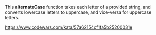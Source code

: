 This **alternateCase** function takes each letter of a provided string, and converts lowercase letters to uppercase, and vice-versa for uppercase letters.

https://www.codewars.com/kata/57a62154cf1fa5b25200031e
